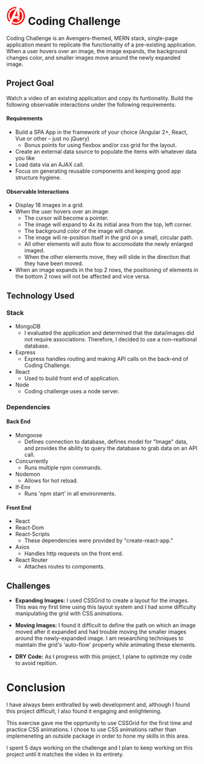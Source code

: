 # ![logo](assets/logo.png  "logo") **Coding Challenge**  

Coding Challenge is an Avengers-themed, MERN stack, single-page application meant to replicate the functionality of a pre-existing application. When a user hovers over an image, the image expands, the background changes color, and smaller images move around the newly expanded image.

## Project Goal

Watch a video of an existing application and copy its funtionality. Build the following observable interactions under the following requirements:

#### Requirements

- Build a SPA App in the framework of your choice (Angular 2+, React, Vue or other – just no jQuery) 
    - Bonus points for using flexbox and/or css grid for the layout.
- Create an external data source to populate the items with whatever data you like
- Load data via an AJAX call.
- Focus on generating reusable components and keeping good app structure hygiene.

#### Observable Interactions

- Display 18 images in a grid.
- When the user hovers over an image:
    - The cursor will become a pointer.
    - The image will expand to 4x its initial area from the top, left corner.
    - The background color of the image will change.
    - The image will re-position itself in the grid on a small, circular path.
    - All other elements will auto flow to accomodate the newly enlarged imaged.
    - When the other elements move, they will slide in the direction that they have been moved.
- When an image expands in the top 2 rows, the positioning of elements in the bottom 2 rows will not be affected and vice versa.

## Technology Used

### Stack

- MongoDB
    - I evaluated the application and determined that the data/images did not require associations. Therefore, I decided to use a non-realtional database.
- Express
    - Express handles routing and making API calls on the back-end of Coding Challenge.
- React
    - Used to build front end of application.
- Node
    - Coding challenge uses a node server.

### Dependencies

#### Back End

- Mongoose
    - Defines connection to database, defines model for "Image" data, and provides the ability to query the database to grab data on an API call.
- Concurrently
    - Runs multiple npm commands.
- Nodemon
    - Allows for hot reload.
- If-Env
    - Runs 'npm start' in all environments.

#### Front End

- React
- React-Dom
- React-Scripts
    - These dependencies were provided by "create-react-app."
- Axios
    - Handles http requests on the front end.
- React Router
    - Attaches routes to components.

## Challenges

- **Expanding Images:**
I used CSSGrid to create a layout for the images. This was my first time using this layout system and I had some difficulty manipulating the grid with CSS animations.

- **Moving Images:**
I found it difficult to define the path on which an image moved after it expanded and had trouble moving the smaller images around the newly-expanded image. I am researching techniques to maintain the grid's 'auto-flow' property while animating these elements.

- **DRY Code:**
As I progress with this project, I plane to optimize my code to avoid repition.

# **Conclusion**

I have always been enthralled by web development and, although I found this project difficult, I also found it engaging and enlightening.

This exercise gave me the opprtunity to use CSSGrid for the first time and practice CSS animations. I chose to use CSS animations rather than implemeneting an outside package in order to hone my skills in this area.

I spent 5 days working on the challenge and I plan to keep working on this project until it matches the video in its entirety.